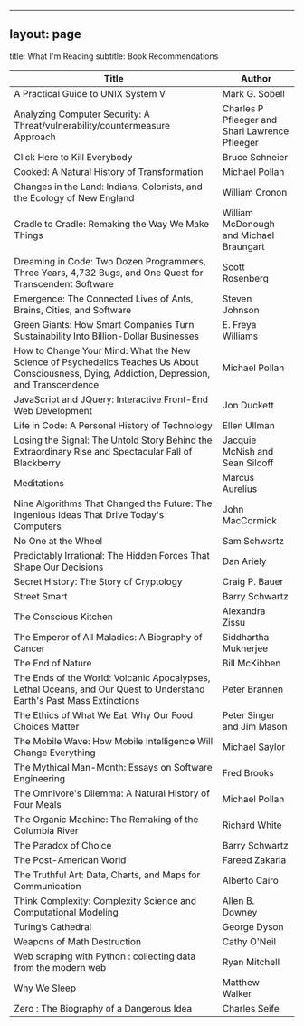 - - -

## layout: page

title: What I'm Reading
subtitle: Book Recommendations

| Title | Author |
| ----- | ------ |
| A Practical Guide to UNIX System V | Mark G. Sobell |
| Analyzing Computer Security: A Threat/vulnerability/countermeasure Approach | Charles P Pfleeger and Shari Lawrence Pfleeger |
| Click Here to Kill Everybody | Bruce Schneier |
| Cooked: A Natural History of Transformation | Michael Pollan |
| Changes in the Land: Indians, Colonists, and the Ecology of New England | William Cronon | 
| Cradle to Cradle: Remaking the Way We Make Things | William McDonough and Michael Braungart |
| Dreaming in Code: Two Dozen Programmers, Three Years, 4,732 Bugs, and One Quest for Transcendent Software | Scott Rosenberg |
| Emergence: The Connected Lives of Ants, Brains, Cities, and Software | Steven Johnson |
| Green Giants: How Smart Companies Turn Sustainability Into Billion-Dollar Businesses | E. Freya Williams |
| How to Change Your Mind: What the New Science of Psychedelics Teaches Us About Consciousness, Dying, Addiction, Depression, and Transcendence | Michael Pollan |
| JavaScript and JQuery: Interactive Front-End Web Development | Jon Duckett |
| Life in Code: A Personal History of Technology | Ellen Ullman |
| Losing the Signal: The Untold Story Behind the Extraordinary Rise and Spectacular Fall of Blackberry | Jacquie McNish and Sean Silcoff |
| Meditations | Marcus Aurelius |
| Nine Algorithms That Changed the Future: The Ingenious Ideas That Drive Today's Computers | John MacCormick |
| No One at the Wheel | Sam Schwartz |
| Predictably Irrational: The Hidden Forces That Shape Our Decisions | Dan Ariely | 
| Secret History: The Story of Cryptology | Craig P. Bauer |
| Street Smart | Barry Schwartz | 
| The Conscious Kitchen | Alexandra Zissu | 
| The Emperor of All Maladies: A Biography of Cancer | Siddhartha Mukherjee |
| The End of Nature | Bill McKibben |
| The Ends of the World: Volcanic Apocalypses, Lethal Oceans, and Our Quest to Understand Earth's Past Mass Extinctions | Peter Brannen | 
| The Ethics of What We Eat: Why Our Food Choices Matter | Peter Singer and Jim Mason |
| The Mobile Wave: How Mobile Intelligence Will Change Everything | Michael Saylor |
| The Mythical Man-Month: Essays on Software Engineering | Fred Brooks |
| The Omnivore's Dilemma: A Natural History of Four Meals | Michael Pollan |
| The Organic Machine: The Remaking of the Columbia River | Richard White |
| The Paradox of Choice | Barry Schwartz |
| The Post-American World | Fareed Zakaria |
| The Truthful Art: Data, Charts, and Maps for Communication | Alberto Cairo |
| Think Complexity: Complexity Science and Computational Modeling | Allen B. Downey |
| Turing’s Cathedral | George Dyson |
| Weapons of Math Destruction | Cathy O'Neil |
| Web scraping with Python : collecting data from the modern web | Ryan Mitchell |
| Why We Sleep | Matthew Walker |
| Zero : The Biography of a Dangerous Idea | Charles Seife |
